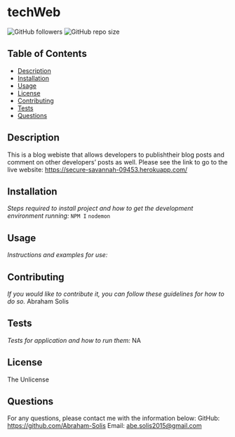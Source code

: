 # techWeb
![GitHub followers](https://img.shields.io/github/followers/Abraham-Solis?style=social) ![GitHub repo size](https://img.shields.io/github/repo-size/Abraham-Solis/https://github.com/Abraham-Solis/suNodeKu)

  ## Table of Contents
  - [Description](#description)
  - [Installation](#installation)
  - [Usage](#usage)
  - [License](#license)
  - [Contributing](#contributing)
  - [Tests](#tests)
  - [Questions](#questions)

  ## Description
  This is a blog webiste that allows developers to publishtheir blog posts and comment on other developers’ posts as well. Please see the link to go to the live website: https://secure-savannah-09453.herokuapp.com/

  ## Installation
  *Steps required to install project and how to get the development environment running:*
  `NPM I`
  `nodemon`

  ## Usage
  *Instructions and examples for use:*
  

  ## Contributing
  *If you would like to contribute it, you can follow these guidelines for how to do so.*
  Abraham Solis
  
  ## Tests
  *Tests for application and how to run them:*
  NA

  ## License
  The Unlicense

  ## Questions
  For any questions, please contact me with the information below:
  GitHub: https://github.com/Abraham-Solis
  Email: abe.solis2015@gmail.com